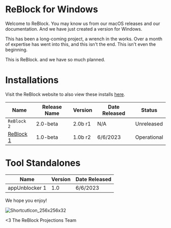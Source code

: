 # ReBlock for Windows

Welcome to ReBlock. You may know us from our macOS releases and our documentation. And we have just created a version for Windows.

This has been a long-coming project, a wrench in the works. Over a month of expertise has went into this, and this isn't the end. This isn't even the beginning. 

This is ReBlock. and we have so much planned.

# Installations

Visit the ReBlock website to also view these installs [here](https://www.sites.google.com/reblock/win/installations).

| Name | Release Name | Version | Date Released | Status |
| --- | --- | --- | --- | --- |
| `ReBlock 2` | 2.0-beta | 2.0b r1 | N/A | Unreleased |
| [ReBlock 1](https://www.github.com/yourworstnightmare1/ReBlock-for-Windows/raw/main/ReBlockWin_1.0b_build2.zip) | 1.0-beta | 1.0b r2 | 6/6/2023 | Operational |

# Tool Standalones

| Name | Version | Date Released |
| --- | --- | --- |
| appUnblocker 1 | 1.0 | 6/6/2023 |

We hope you enjoy!

![ShortcutIcon_256x256x32](https://github.com/yourworstnightmare1/ReBlock-for-Windows/assets/134671973/0bc406e2-cd8e-4f60-b326-dc3b9a63fae9)


<3 The ReBlock Projections Team
